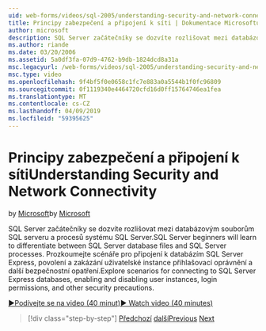 ```yaml
---
uid: web-forms/videos/sql-2005/understanding-security-and-network-connectivity
title: Principy zabezpečení a připojení k síti | Dokumentace Microsoftu
author: microsoft
description: SQL Server začátečníky se dozvíte rozlišovat mezi databázovým souborům SQL serveru a procesů systému SQL Server. Prozkoumejte scénáře pro připojení k SQL serveru E...
ms.author: riande
ms.date: 03/20/2006
ms.assetid: 5a0df3fa-07d9-4762-b9db-1824dcd8a31a
msc.legacyurl: /web-forms/videos/sql-2005/understanding-security-and-network-connectivity
msc.type: video
ms.openlocfilehash: 9f4bf5f0e0658c1fc7e883a0a5544b1f0fc96809
ms.sourcegitcommit: 0f1119340e4464720cfd16d0ff15764746ea1fea
ms.translationtype: MT
ms.contentlocale: cs-CZ
ms.lasthandoff: 04/09/2019
ms.locfileid: "59395625"
---
```

# <a name="understanding-security-and-network-connectivity"></a><span data-ttu-id="b6146-104">Principy zabezpečení a připojení k síti</span><span class="sxs-lookup"><span data-stu-id="b6146-104">Understanding Security and Network Connectivity</span></span>

<span data-ttu-id="b6146-105">by [Microsoft](https://github.com/microsoft)</span><span class="sxs-lookup"><span data-stu-id="b6146-105">by [Microsoft](https://github.com/microsoft)</span></span>

<span data-ttu-id="b6146-106">SQL Server začátečníky se dozvíte rozlišovat mezi databázovým souborům SQL serveru a procesů systému SQL Server.</span><span class="sxs-lookup"><span data-stu-id="b6146-106">SQL Server beginners will learn to differentiate between SQL Server database files and SQL Server processes.</span></span> <span data-ttu-id="b6146-107">Prozkoumejte scénáře pro připojení k databázím SQL Server Express, povolení a zakázání uživatelské instance přihlašovací oprávnění a další bezpečnostní opatření.</span><span class="sxs-lookup"><span data-stu-id="b6146-107">Explore scenarios for connecting to SQL Server Express databases, enabling and disabling user instances, login permissions, and other security precautions.</span></span>

[<span data-ttu-id="b6146-108">&#9654;Podívejte se na video (40 minut)</span><span class="sxs-lookup"><span data-stu-id="b6146-108">&#9654; Watch video (40 minutes)</span></span>](https://channel9.msdn.com/Blogs/ASP-NET-Site-Videos/understanding-security-and-network-connectivity)

> [!div class="step-by-step"]
> <span data-ttu-id="b6146-109">[Předchozí](more-structured-query-language.md)
> [další](connecting-your-web-application-to-sql-server-2005-express-edition.md)</span><span class="sxs-lookup"><span data-stu-id="b6146-109">[Previous](more-structured-query-language.md)
[Next](connecting-your-web-application-to-sql-server-2005-express-edition.md)</span></span>
